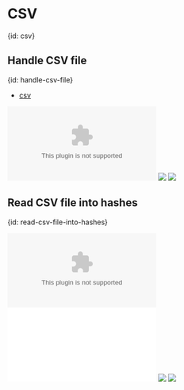 # CSV
{id: csv}

## Handle CSV file
{id: handle-csv-file}

* [csv](https://crates.io/crates/csv)

![](examples/csv-demo/planets.csv)
![](examples/csv-demo/Cargo.toml)
![](examples/csv-demo/Cargo.lock)

## Read CSV file into hashes
{id: read-csv-file-into-hashes}

![](examples/csv-demo-hash/planets.csv)
![](examples/csv-demo-hash/src/main.rs)
![](examples/csv-demo-hash/Cargo.toml)
![](examples/csv-demo-hash/Cargo.lock)

